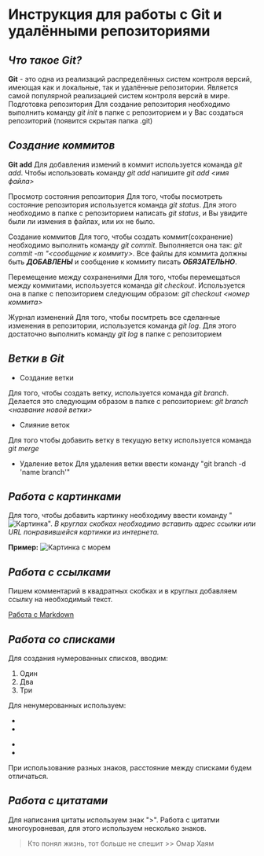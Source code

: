 # Инструкция для работы с Git и удалёнными репозиториями

## *Что такое Git?*

**Git** - это одна из реализаций распределённых систем контроля версий, имеющая как и локальные, так и удалённые репозитории. Является самой популярной реализацией систем контроля версий в мире.
Подготовка репозитория
Для создание репозитория необходимо выполнить команду *git init*  в папке с репозиторием и у Вас создаться репозиторий (появится скрытая папка .git)

## *Создание коммитов*

**Git add**
Для добавления измений в коммит используется команда *git add*. Чтобы использовать команду *git add* напишите *git add <имя файла>*

Просмотр состояния репозитория
Для того, чтобы посмотреть состояние репозитория используется команда *git status*. Для этого необходимо в папке с репозиторием написать *git status*, и Вы увидите были ли измения в файлах, или их не было.

Создание коммитов
Для того, чтобы создать коммит(сохранение) необходимо выполнить команду *git commit*. Выполняется она так: *git commit -m "<сообщение к коммиту>*. Все файлы для коммита должны быть ***ДОБАВЛЕНЫ*** и сообщение к коммиту писать ***ОБЯЗАТЕЛЬНО***.

Перемещение между сохранениями
Для того, чтобы перемещаться между коммитами, используется команда *git checkout*. Используется она в папке с пепозиторием следующим образом: *git checkout <номер коммита>*

Журнал изменений
Для того, чтобы посмтреть все сделанные изменения в репозитории, используется команда *git log*. Для этого достаточно выполнить команду *git log* в папке с репозиторием

## *Ветки в Git*

* Создание ветки

Для того, чтобы создать ветку, используется команда *git branch*. Делается это следующим образом в папке с репозиторием: *git branch <название новой ветки>*

* Слияние веток

Для того чтобы добавить ветку в текущую ветку используется команда *git merge <name branch>*

* Удаление веток
Для удаления ветки ввести команду "git branch -d 'name branch'"

## *Работа с картинками*

Для того, чтобы добавить картинку необходиму ввести команду "![Картинка]()". 
*В круглах скобках необходимо вставить адрес ссылки или URL понравившейся картинки из интернета.* 

**Пример:**
![Картинка с морем](https://pw.artfile.me/wallpaper/30-11-2017/650x407/priroda-voshody-zakaty-sea-pesok-sunset--1272319.jpg)

## *Работа с ссылками*

Пишем комментарий в квадратных скобках и в круглых добавляем ссылку на необходимый текст.

[Работа с Markdown](https://texterra.ru/blog/ischerpyvayushchaya-shpargalka-po-sintaksisu-razmetki-markdown-na-zametku-avtoram-veb-razrabotchikam.html)

## *Работа со списками*

Для создания нумерованных списков, вводим:

1. Один
2. Два
3. Три

Для ненумерованных используем:

*
*
+
+

При использование разных знаков, расстояние между списками будем отличаться.

## *Работа с цитатами*

Для написания цитаты используем знак ">". Работа с цитатми многоуровневая, для этого используем несколько знаков.

> Кто понял жизнь, тот больше не спешит
                          >> Омар Хаям











